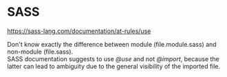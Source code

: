 # SASS

https://sass-lang.com/documentation/at-rules/use

Don't know exactly the difference between module (file.module.sass) and non-module (file.sass).  
SASS documentation suggests to use _@use_ and not _@import_, because the latter can lead to ambiguity due to the general visibility of the imported file.
